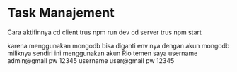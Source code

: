 # Task Manajement
 

 Cara aktifinnya
 cd client trus npm run dev
 cd server trus npm start

 karena menggunakan mongodb bisa diganti env nya dengan akun mongodb miliknya sendiri
 ini menggunakan akun Rio temen saya
 username admin@gmail pw 12345
 username user@gmail pw 12345
